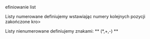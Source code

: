 efiniowanie list

Listy numerowane definiujemy wstawiając numery kolejnych pozycji zakończone kro>

Listy nienumerowane definiujemy znakami: ** (*,+,-) **

